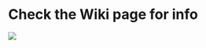 # Check the Wiki page for info
[<img src="https://user-images.githubusercontent.com/13366932/73134012-66c54180-4031-11ea-8452-4c58b80a0f17.png">](https://github.com/Degubi/PDFTableExtractor/wiki)
